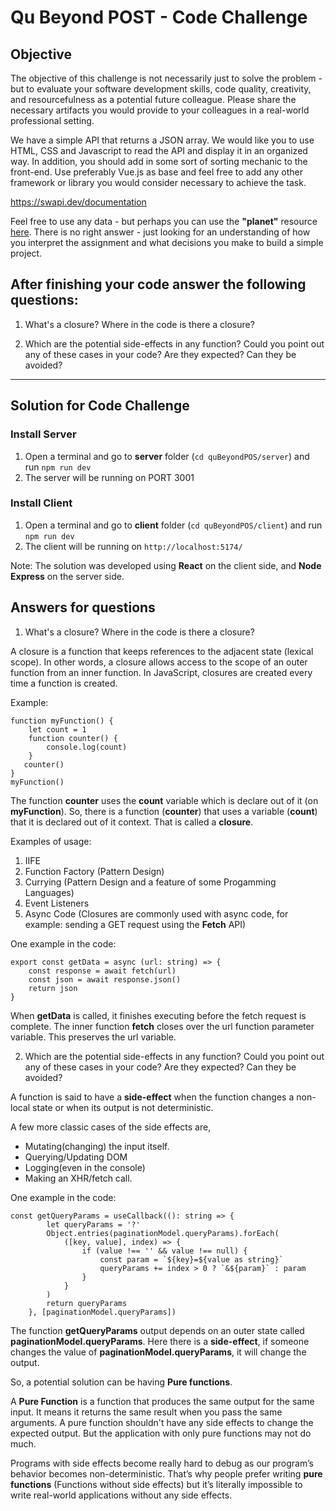 # Qu Beyond POST - Code Challenge

## Objective

The objective of this challenge is not necessarily just to solve the problem - but to evaluate your software development skills, code quality, creativity, and resourcefulness as a potential future colleague. Please share the necessary artifacts you would provide to your colleagues in a real-world professional setting.

We have a simple API that returns a JSON array. We would like you to use HTML, CSS and Javascript to read the API and display it in an organized way. In addition, you should add in some sort of sorting mechanic to the front-end. Use preferably Vue.js as base and feel free to add any other framework or library you would consider necessary to achieve the task.

https://swapi.dev/documentation

Feel free to use any data - but perhaps you can use the **"planet"** resource [here](https://swapi.dev/documentation#planets).
There is no right answer - just looking for an understanding of how you interpret the assignment and what decisions you make to build a simple project.

## After finishing your code answer the following questions:

1. What's a closure? Where in the code is there a closure?

2. Which are the potential side-effects in any function? Could you point out any of these cases in your code? Are they expected? Can they be avoided?

---

## Solution for Code Challenge

### Install Server

1. Open a terminal and go to **server** folder (`cd quBeyondPOS/server`) and run `npm run dev`
2. The server will be running on PORT 3001

### Install Client

1. Open a terminal and go to **client** folder (`cd quBeyondPOS/client`) and run `npm run dev`
2. The client will be running on `http://localhost:5174/`

Note: The solution was developed using **React** on the client side, and **Node Express** on the server side.

## Answers for questions

1. What's a closure? Where in the code is there a closure?

A closure is a function that keeps references to the adjacent state (lexical scope). In other words, a closure allows access to the scope of an outer function from an inner function. In JavaScript, closures are created every time a function is created.

Example:

```
function myFunction() {
    let count = 1
    function counter() {
        console.log(count)
    }
   counter()
}
myFunction()
```

The function **counter** uses the **count** variable which is declare out of it (on **myFunction**). So, there is a function (**counter**) that uses a variable (**count**) that it is declared out of it context. That is called a **closure**.

Examples of usage:

1. IIFE
2. Function Factory (Pattern Design)
3. Currying (Pattern Design and a feature of some Progamming Languages)
4. Event Listeners
5. Async Code (Closures are commonly used with async code, for example: sending a GET request using the **Fetch** API)

One example in the code:

```
export const getData = async (url: string) => {
	const response = await fetch(url)
	const json = await response.json()
	return json
}
```

When **getData** is called, it finishes executing before the fetch request is complete. The inner function **fetch** closes over the url function parameter variable. This preserves the url variable.

2. Which are the potential side-effects in any function? Could you point out any of these cases in your code? Are they expected? Can they be avoided?

A function is said to have a **side-effect** when the function changes a non-local state or when its output is not deterministic.

A few more classic cases of the side effects are,

- Mutating(changing) the input itself.
- Querying/Updating DOM
- Logging(even in the console)
- Making an XHR/fetch call.

One example in the code:

```
const getQueryParams = useCallback((): string => {
		let queryParams = '?'
		Object.entries(paginationModel.queryParams).forEach(
			([key, value], index) => {
				if (value !== '' && value !== null) {
					const param = `${key}=${value as string}`
					queryParams += index > 0 ? `&${param}` : param
				}
			}
		)
		return queryParams
	}, [paginationModel.queryParams])
```

The function **getQueryParams** output depends on an outer state called **paginationModel.queryParams**. Here there is a **side-effect**, if someone changes the value of **paginationModel.queryParams**, it will change the output.

So, a potential solution can be having **Pure functions**.

A **Pure Function** is a function that produces the same output for the same input. It means it returns the same result when you pass the same arguments. A pure function shouldn't have any side effects to change the expected output. But the application with only pure functions may not do much.

Programs with side effects become really hard to debug as our program’s behavior becomes non-deterministic. That’s why people prefer writing **pure functions** (Functions without side effects) but it’s literally impossible to write real-world applications without any side effects.
